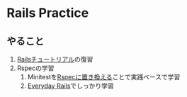 # Rails Practice

## やること

1. [Railsチュートリアル](https://railstutorial.jp/)の復習
2. Rspecの学習
   1. Minitestを[Rspecに置き換える](https://zenn.dev/fu_ga/books/ff025eaf9eb387)ことで実践ベースで学習
   2. [Everyday Rails](https://leanpub.com/everydayrailsrspec-jp)でしっかり学習
